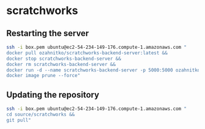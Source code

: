 # scratchworks

## Restarting the server

```bash
ssh -i box.pem ubuntu@ec2-54-234-149-176.compute-1.amazonaws.com "
docker pull ozahnitko/scratchworks-backend-server:latest &&
docker stop scratchworks-backend-server &&
docker rm scratchworks-backend-server &&
docker run -d --name scratchworks-backend-server -p 5000:5000 ozahnitko/scratchworks-backend-server:latest &&
docker image prune --force"
```

## Updating the repository

```bash
ssh -i box.pem ubuntu@ec2-54-234-149-176.compute-1.amazonaws.com "
cd source/scratchworks &&
git pull"
```
